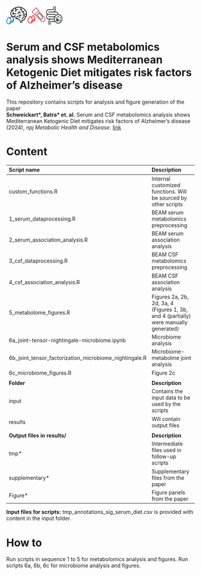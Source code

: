 <img src="keto.png" width="150" height="50"> 

# Serum and CSF metabolomics analysis shows Mediterranean Ketogenic Diet mitigates risk factors of Alzheimer’s disease

This repository contains scripts for analysis and figure generation of the paper<br/> **Schweickart\*, Batra\* et. al.** Serum and CSF metabolomics analysis shows Mediterranean Ketogenic Diet mitigates risk factors of Alzheimer’s disease (2024), *npj Metabolic Health and Disease*. [link](https://www.nature.com/articles/s44324-024-00016-3)

# Content
| Script name | Description |
| :--- | :--- |
| custom_functions.R  | Internal customized functions. Will be sourced by other scripts |
| 1_serum_dataprocessing.R| BEAM serum metabolomics preprocessing |
| 2_serum_association_analysis.R  | BEAM serum association analysis |
| 3_csf_dataprocessing.R | BEAM CSF metabolomics preprocessing|
| 4_csf_association_analysis.R | BEAM CSF association analysis |
| 5_metabolome_figures.R  | Figures 2a, 2b, 2d, 3a, 4 (Figures 1, 3b, and 4 (partially) were manually generated) |
| 6a_joint-tensor-nightingale-microbiome.ipynb | Microbiome analysis |
| 6b_joint_tensor_factorization_microbiome_nightingale.R | Microbiome-metabolme joint analysis |
| 6c_microbiome_figures.R  | Figure 2c |
|||
| **Folder** | **Description** |
| input | Contains the input data to be used by the scripts |
| results | Will contain output files |
|||
| **Output files in results/** | **Description** |
| tmp* | Intermediate files used in follow-up scripts |
| supplementary* | Supplementary files from the paper |
| Figure* | Figure panels from the paper |

**Input files for scripts:**  tmp_annotations_sig_serum_diet.csv is provided with content in the input folder. 

# How to

Run scripts in sequence 1 to 5 for metabolomics analysis and figures. 
Run scripts 6a, 6b, 6c for microbiome analysis and figures.
